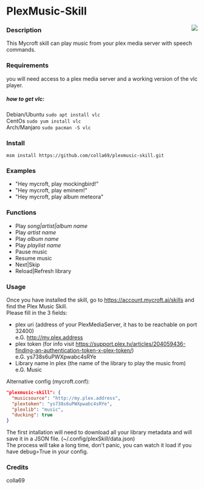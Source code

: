 # PlexMusic-Skill

<img src="http://blog.mindcreations.com/wp-content/uploads/2016/03/plex-logo.jpg" align="right">

### Description

This Mycroft skill can play music from your plex media server with speech commands.

### Requirements
  you will need access to a plex media server and a working version of the vlc player.
  
  ##### how to get vlc:
  Debian/Ubuntu `sudo apt install vlc`  
  CentOs        `sudo yum install vlc`  
  Arch/Manjaro  `sudo pacman -S vlc`   
    
### Install
  `msm install https://github.com/colla69/plexmusic-skill.git`
  
### Examples
 - "Hey mycroft, play mockingbird!"
 - "Hey mycroft, play eminem!"
 - "Hey mycroft, play album meteora"
 
### Functions
  - Play *song|artist|album name*
  - Play *artist name*    
  - Play *album name*    
  - Play *playlist name*    
  - Pause music
  - Resume music
  - Next|Skip
  - Reload|Refresh library 

### Usage
  Once you have installed the skill, go to https://account.mycroft.ai/skills and find the Plex Music Skill.<br>
  Please fill in the 3 fields:
   - plex uri (address of your PlexMediaServer, it has to be reachable on port 32400)
    <br>e.G. http://my.plex.address 
   - plex token (for info visit https://support.plex.tv/articles/204059436-finding-an-authentication-token-x-plex-token/)
   <br>e.G. ys738s6uPWXpwabc4sRYe
   - Library name in plex  (the name of the library to play the music from)
   <br>e.G. Music
  
  Alternative config (mycroft.conf):<br>
  ```json
  "plexmusic-skill": {
    "musicsource": "http://my.plex.address", 
    "plextoken": "ys738s6uPWXpwabc4sRYe", 
    "plexlib": "music", 
    "ducking": true
  }
  ```
  
  The first intallation will need to download all your library metadata and will save it in a JSON file. 
  (~/.config/plexSkill/data.json) <br> 
  The process will take a long time, don't panic, you can watch it load if you have debug=True in your config. 

### Credits
colla69


